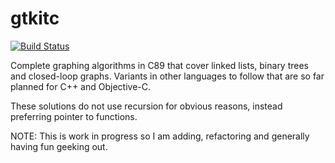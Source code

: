 # gtkitc #

[![Build Status](https://travis-ci.org/ButchDean/gtkitc.svg?branch=addtravis)](https://travis-ci.org/ButchDean/gtkitc)

Complete graphing algorithms in C89 that cover linked lists, binary trees and closed-loop graphs. Variants in other languages to follow that are so far planned for C++ and Objective-C.

These solutions do not use recursion for obvious reasons, instead preferring pointer to functions.

NOTE: This is work in progress so I am adding, refactoring and generally having fun geeking out.
